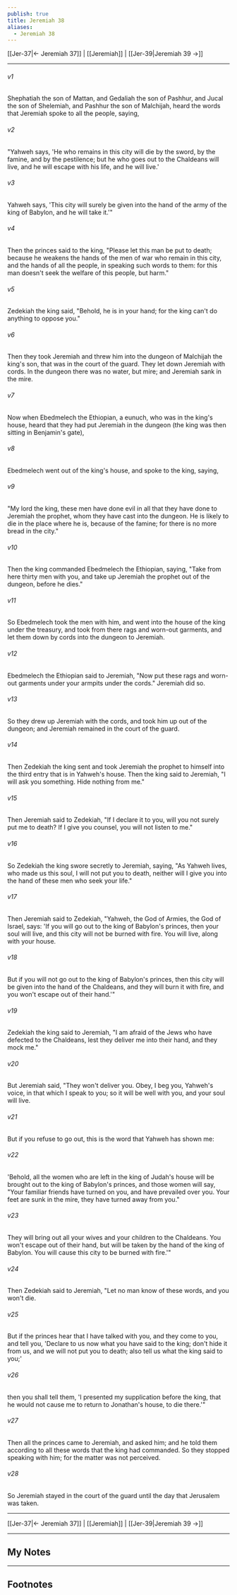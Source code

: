 ```yaml
---
publish: true
title: Jeremiah 38
aliases:
  - Jeremiah 38
---
```


[[Jer-37|← Jeremiah 37]] | [[Jeremiah]] | [[Jer-39|Jeremiah 39 →]]
***



###### v1 
Shephatiah the son of Mattan, and Gedaliah the son of Pashhur, and Jucal the son of Shelemiah, and Pashhur the son of Malchijah, heard the words that Jeremiah spoke to all the people, saying, 

###### v2 
"Yahweh says, 'He who remains in this city will die by the sword, by the famine, and by the pestilence; but he who goes out to the Chaldeans will live, and he will escape with his life, and he will live.' 

###### v3 
Yahweh says, 'This city will surely be given into the hand of the army of the king of Babylon, and he will take it.'" 

###### v4 
Then the princes said to the king, "Please let this man be put to death; because he weakens the hands of the men of war who remain in this city, and the hands of all the people, in speaking such words to them: for this man doesn't seek the welfare of this people, but harm." 

###### v5 
Zedekiah the king said, "Behold, he is in your hand; for the king can't do anything to oppose you." 

###### v6 
Then they took Jeremiah and threw him into the dungeon of Malchijah the king's son, that was in the court of the guard. They let down Jeremiah with cords. In the dungeon there was no water, but mire; and Jeremiah sank in the mire. 

###### v7 
Now when Ebedmelech the Ethiopian, a eunuch, who was in the king's house, heard that they had put Jeremiah in the dungeon (the king was then sitting in Benjamin's gate), 

###### v8 
Ebedmelech went out of the king's house, and spoke to the king, saying, 

###### v9 
"My lord the king, these men have done evil in all that they have done to Jeremiah the prophet, whom they have cast into the dungeon. He is likely to die in the place where he is, because of the famine; for there is no more bread in the city." 

###### v10 
Then the king commanded Ebedmelech the Ethiopian, saying, "Take from here thirty men with you, and take up Jeremiah the prophet out of the dungeon, before he dies." 

###### v11 
So Ebedmelech took the men with him, and went into the house of the king under the treasury, and took from there rags and worn-out garments, and let them down by cords into the dungeon to Jeremiah. 

###### v12 
Ebedmelech the Ethiopian said to Jeremiah, "Now put these rags and worn-out garments under your armpits under the cords." Jeremiah did so. 

###### v13 
So they drew up Jeremiah with the cords, and took him up out of the dungeon; and Jeremiah remained in the court of the guard. 

###### v14 
Then Zedekiah the king sent and took Jeremiah the prophet to himself into the third entry that is in Yahweh's house. Then the king said to Jeremiah, "I will ask you something. Hide nothing from me." 

###### v15 
Then Jeremiah said to Zedekiah, "If I declare it to you, will you not surely put me to death? If I give you counsel, you will not listen to me." 

###### v16 
So Zedekiah the king swore secretly to Jeremiah, saying, "As Yahweh lives, who made us this soul, I will not put you to death, neither will I give you into the hand of these men who seek your life." 

###### v17 
Then Jeremiah said to Zedekiah, "Yahweh, the God of Armies, the God of Israel, says: 'If you will go out to the king of Babylon's princes, then your soul will live, and this city will not be burned with fire. You will live, along with your house. 

###### v18 
But if you will not go out to the king of Babylon's princes, then this city will be given into the hand of the Chaldeans, and they will burn it with fire, and you won't escape out of their hand.'" 

###### v19 
Zedekiah the king said to Jeremiah, "I am afraid of the Jews who have defected to the Chaldeans, lest they deliver me into their hand, and they mock me." 

###### v20 
But Jeremiah said, "They won't deliver you. Obey, I beg you, Yahweh's voice, in that which I speak to you; so it will be well with you, and your soul will live. 

###### v21 
But if you refuse to go out, this is the word that Yahweh has shown me: 

###### v22 
'Behold, all the women who are left in the king of Judah's house will be brought out to the king of Babylon's princes, and those women will say, "Your familiar friends have turned on you, and have prevailed over you. Your feet are sunk in the mire, they have turned away from you." 

###### v23 
They will bring out all your wives and your children to the Chaldeans. You won't escape out of their hand, but will be taken by the hand of the king of Babylon. You will cause this city to be burned with fire.'" 

###### v24 
Then Zedekiah said to Jeremiah, "Let no man know of these words, and you won't die. 

###### v25 
But if the princes hear that I have talked with you, and they come to you, and tell you, 'Declare to us now what you have said to the king; don't hide it from us, and we will not put you to death; also tell us what the king said to you;' 

###### v26 
then you shall tell them, 'I presented my supplication before the king, that he would not cause me to return to Jonathan's house, to die there.'" 

###### v27 
Then all the princes came to Jeremiah, and asked him; and he told them according to all these words that the king had commanded. So they stopped speaking with him; for the matter was not perceived. 

###### v28 
So Jeremiah stayed in the court of the guard until the day that Jerusalem was taken.

***
[[Jer-37|← Jeremiah 37]] | [[Jeremiah]] | [[Jer-39|Jeremiah 39 →]]

---
## My Notes

---
## Footnotes